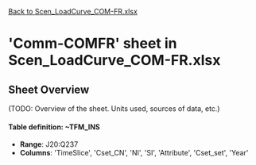 [Back to Scen_LoadCurve_COM-FR.xlsx](README.md)

# 'Comm-COMFR' sheet in Scen_LoadCurve_COM-FR.xlsx

## Sheet Overview

(TODO: Overview of the sheet. Units used, sources of data, etc.)

#### Table definition: ~TFM_INS
- **Range**: J20:Q237
- **Columns**: 'TimeSlice', 'Cset_CN', 'NI', 'SI', 'Attribute', 'Cset_set', 'Year'

